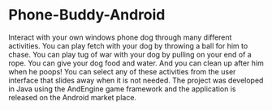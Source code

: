 Phone-Buddy-Android
===================

Interact with your own windows phone dog through many different activities. You can play fetch with your dog by throwing a ball for him to chase. You can play tug of war with your dog by pulling on your end of a rope. You can give your dog food and water. And you can clean up after him when he poops! You can select any of these activities from the user interface that slides away when it is not needed. The project was developed in Java using the AndEngine game framework and the application is released on the Android market place.